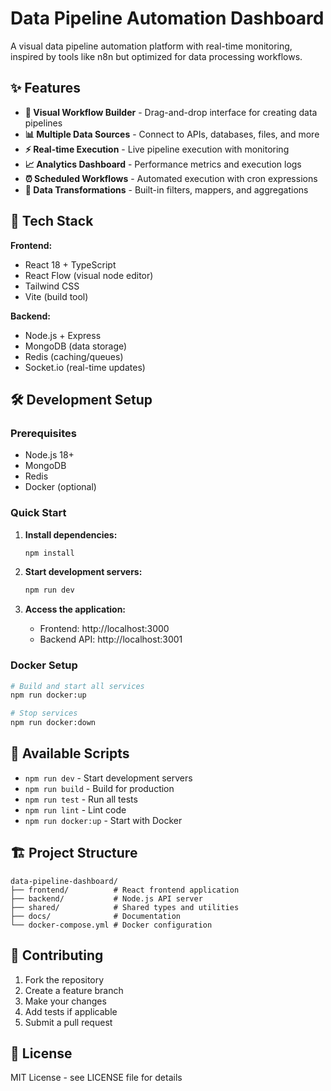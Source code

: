 # Data Pipeline Automation Dashboard

A visual data pipeline automation platform with real-time monitoring, inspired by tools like n8n but optimized for data processing workflows.

## ✨ Features

- **🔗 Visual Workflow Builder** - Drag-and-drop interface for creating data pipelines
- **📊 Multiple Data Sources** - Connect to APIs, databases, files, and more
- **⚡ Real-time Execution** - Live pipeline execution with monitoring
- **📈 Analytics Dashboard** - Performance metrics and execution logs
- **⏰ Scheduled Workflows** - Automated execution with cron expressions
- **🔧 Data Transformations** - Built-in filters, mappers, and aggregations

## 🚀 Tech Stack

**Frontend:**
- React 18 + TypeScript
- React Flow (visual node editor)
- Tailwind CSS
- Vite (build tool)

**Backend:**
- Node.js + Express
- MongoDB (data storage)
- Redis (caching/queues)
- Socket.io (real-time updates)

## 🛠️ Development Setup

### Prerequisites
- Node.js 18+
- MongoDB
- Redis
- Docker (optional)

### Quick Start

1. **Install dependencies:**
   ```bash
   npm install
   ```

2. **Start development servers:**
   ```bash
   npm run dev
   ```

3. **Access the application:**
   - Frontend: http://localhost:3000
   - Backend API: http://localhost:3001

### Docker Setup

```bash
# Build and start all services
npm run docker:up

# Stop services
npm run docker:down
```

## 📝 Available Scripts

- `npm run dev` - Start development servers
- `npm run build` - Build for production  
- `npm run test` - Run all tests
- `npm run lint` - Lint code
- `npm run docker:up` - Start with Docker

## 🏗️ Project Structure

```
data-pipeline-dashboard/
├── frontend/          # React frontend application
├── backend/           # Node.js API server
├── shared/            # Shared types and utilities
├── docs/              # Documentation
└── docker-compose.yml # Docker configuration
```

## 🤝 Contributing

1. Fork the repository
2. Create a feature branch
3. Make your changes
4. Add tests if applicable
5. Submit a pull request

## 📄 License

MIT License - see LICENSE file for details
